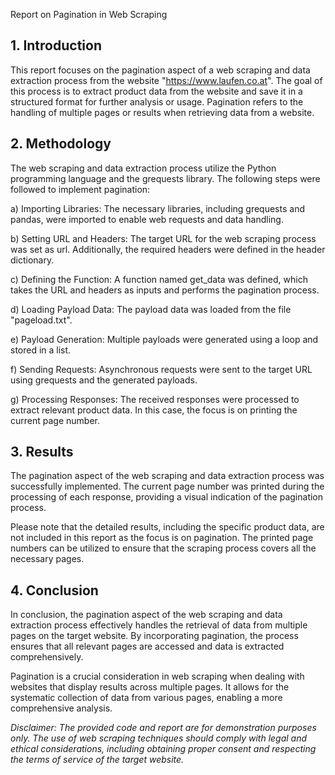 Report on Pagination in Web Scraping

## 1. Introduction
This report focuses on the pagination aspect of a web scraping and data extraction process from the website "https://www.laufen.co.at". The goal of this process is to extract product data from the website and save it in a structured format for further analysis or usage. Pagination refers to the handling of multiple pages or results when retrieving data from a website.

## 2. Methodology
The web scraping and data extraction process utilize the Python programming language and the grequests library. The following steps were followed to implement pagination:

a) Importing Libraries: The necessary libraries, including grequests and pandas, were imported to enable web requests and data handling.

b) Setting URL and Headers: The target URL for the web scraping process was set as url. Additionally, the required headers were defined in the header dictionary.

c) Defining the Function: A function named get_data was defined, which takes the URL and headers as inputs and performs the pagination process.

d) Loading Payload Data: The payload data was loaded from the file "pageload.txt".

e) Payload Generation: Multiple payloads were generated using a loop and stored in a list.

f) Sending Requests: Asynchronous requests were sent to the target URL using grequests and the generated payloads.

g) Processing Responses: The received responses were processed to extract relevant product data. In this case, the focus is on printing the current page number.

## 3. Results
The pagination aspect of the web scraping and data extraction process was successfully implemented. The current page number was printed during the processing of each response, providing a visual indication of the pagination process.

Please note that the detailed results, including the specific product data, are not included in this report as the focus is on pagination. The printed page numbers can be utilized to ensure that the scraping process covers all the necessary pages.

## 4. Conclusion
In conclusion, the pagination aspect of the web scraping and data extraction process effectively handles the retrieval of data from multiple pages on the target website. By incorporating pagination, the process ensures that all relevant pages are accessed and data is extracted comprehensively.

Pagination is a crucial consideration in web scraping when dealing with websites that display results across multiple pages. It allows for the systematic collection of data from various pages, enabling a more comprehensive analysis.

*Disclaimer: The provided code and report are for demonstration purposes only. The use of web scraping techniques should comply with legal and ethical considerations, including obtaining proper consent and respecting the terms of service of the target website.*
